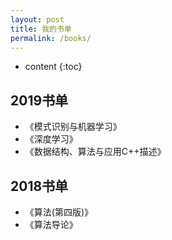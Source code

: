 ```yaml
---
layout: post
title: 我的书单
permalink: /books/
---
```


* content
{:toc}


2019书单
-----------------------------------------------------------------

+ 《模式识别与机器学习》
+ 《深度学习》
+ 《数据结构、算法与应用C++描述》

2018书单
-----------------------------------------------------------------

+ 《算法(第四版)》
+ 《算法导论》

